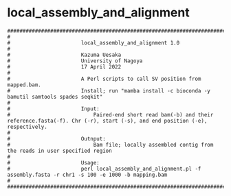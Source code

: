 # local_assembly_and_alignment
	####################################################################################################################################
	#
	#						local_assembly_and_alignment 1.0
	#
	#						Kazuma Uesaka
	#						University of Nagoya
	#						17 April 2022
	#		
	#						A Perl scripts to call SV position from mapped.bam.
	#	                    Install; run "mamba install -c bioconda -y bamutil samtools spades seqkit"
	#
	#						Input:
	#							Paired-end short read bam(-b) and their reference.fasta(-f). Chr (-r), start (-s), and end position (-e), respectively. 
	#
	#						Outnput:
	#							Bam file; locally assembled contig from the reads in user specified region
	#						
	#						Usage:
	#						perl local_assembly_and_alignment.pl -f assembly.fasta -r chr1 -s 100 -e 1000 -b mapping.bam
	#
	####################################################################################################################################
